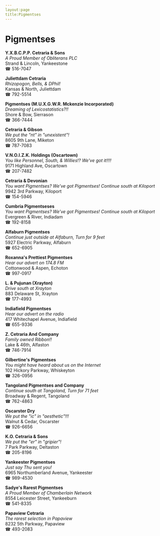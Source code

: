 ```yaml
---
layout:page
title:Pigmentses
---
```

# Pigmentses

**Y.X.B.C.P.P. Cetraria & Sons**  
_A Proud Member of Obliterans PLC_  
Strand & Lincoln, Yankeestone  
☎ 516-7047



**Juliettdam Cetraria**  
_Rhizopogon, Bells, & DPhil!_  
Kansas & North, Juliettdam  
☎ 792-5514



**Pigmentses (M.U.X.G.W.R. Mckenzie Incorporated)**  
_Dreaming of Lexicostatistics?!!_  
Shore & Bow, Sierrason  
☎ 366-7444



**Cetraria & Gibson**  
_We put the "nt" in "unexistent"!_  
8605 9th Lane, Miketon  
☎ 787-7083



**V.N.O.I.Z.K. Holdings (Oscartown)**  
_You like Personnel, South, & Willies!? We've got it!!!!_  
9171 Highland Ave, Oscartown  
☎ 207-7482



**Cetraria & Devonian**  
_You want Pigmentses? We've got Pigmentses! 
Continue south at Kiloport_  
9942 3rd Parkway, Kiloport  
☎ 154-5946



**Cumbria Pigmentseses**  
_You want Pigmentses? We've got Pigmentses! 
Continue south at Kiloport_  
Evergreen & River, Indiadam  
☎ 192-8158



**Alfaburn Pigmentses**  
_Continue just outside at Alfaburn, Turn for 9 feet_  
5927 Electric Parkway, Alfaburn  
☎ 652-6905



**Roxanna's Prettiest Pigmentses**  
_Hear our advert on 174.8 FM_  
Cottonwood & Aspen, Echoton  
☎ 997-0917



**L. & Pujunan (Xrayton)**  
_Drive south at Xrayton_  
883 Delaware St, Xrayton  
☎ 177-4993



**Indiafield Pigmentses**  
_Hear our advert on the radio_  
417 Whitechapel Avenue, Indiafield  
☎ 655-9336



**Z. Cetraria And Company**  
_Family owned Ribbon!!_  
Lake & 46th, Alfaston  
☎ 746-7914



**Gilbertine's Pigmentses**  
_You might have heard about us on the Internet_  
102 Hickory Parkway, Whiskeyton  
☎ 326-0956



**Tangoland Pigmentses and Company**  
_Continue south at Tangoland, Turn for 71 feet_  
Broadway & Regent, Tangoland  
☎ 762-4863



**Oscarster Dry**  
_We put the "ic" in "aesthetic"!!!_  
Walnut & Cedar, Oscarster  
☎ 926-6656



**K.O. Cetraria & Sons**  
_We put the "er" in "gripier"!_  
7 Park Parkway, Deltaston  
☎ 205-8196



**Yankeester Pigmentses**  
_Just say Thu sent you!_  
6965 Northumberland Avenue, Yankeester  
☎ 989-4530



**Sadye's Rarest Pigmentses**  
_A Proud Member of Chamberlain Network_  
8554 Leicester Street, Yankeeburn  
☎ 541-8335



**Papaview Cetraria**  
_The rarest selection in Papaview_  
8232 5th Parkway, Papaview  
☎ 493-2083



